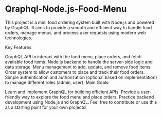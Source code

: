 # Qraphql-Node.js-Food-Menu
This project is a mini food ordering system built with Node.js and powered by GraphQL. It aims to provide a smooth and efficient way to handle food orders, manage menus, and process user requests using modern web technologies.

Key Features:

GraphQL API to interact with the food menu, place orders, and fetch available food items.
Node.js backend to handle the server-side logic and data storage.
Menu management to add, update, and remove food items.
Order system to allow customers to place and track their food orders.
Simple authentication and authorization (optional based on implementation) to manage different roles (admin, user).
Main Goals:

Learn and implement GraphQL for building efficient APIs.
Provide a user-friendly way to explore the food menu and place orders.
Practice backend development using Node.js and GraphQL.
Feel free to contribute or use this as a starting point for your own projects!
